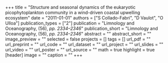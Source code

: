 +++
title = "Structure and seasonal dynamics of the eukaryotic picophytoplankton community in a wind-driven coastal upwelling ecosystem"
date = "2011-01-01"
authors = ["S Collado-Fabri", "D Vaulot", "O Ulloa"]
publication_types = ["2"]
publication = "Limnology and Oceanography, (56), _pp. 2334–2346_"
publication_short = "Limnology and Oceanography, (56), _pp. 2334–2346_"
abstract = ""
abstract_short = ""
image_preview = ""
selected = false
projects = []
tags = []
url_pdf = ""
url_preprint = ""
url_code = ""
url_dataset = ""
url_project = ""
url_slides = ""
url_video = ""
url_poster = ""
url_source = ""
math = true
highlight = true
[header]
image = ""
caption = ""
+++
